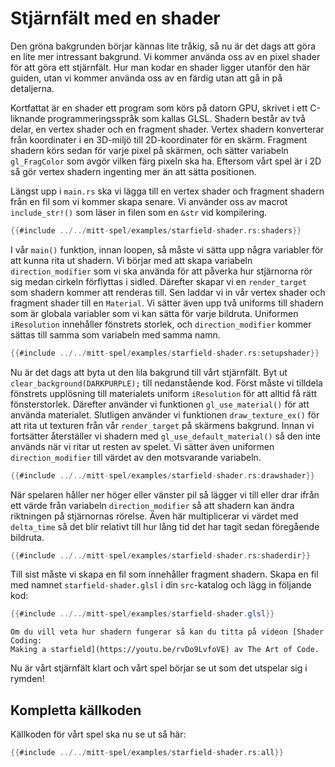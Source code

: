 # Stjärnfält med en shader

Den gröna bakgrunden börjar kännas lite tråkig, så nu är det dags att göra en
lite mer intressant bakgrund. Vi kommer använda oss av en pixel shader för att
göra ett stjärnfält. Hur man kodar en shader ligger utanför den här guiden,
utan vi kommer använda oss av en färdig utan att gå in på detaljerna.

Kortfattat är en shader ett program som körs på datorn GPU, skrivet i ett
C-liknande programmeringsspråk som kallas GLSL. Shadern består av två delar,
en vertex shader och en fragment shader. Vertex shadern konverterar från
koordinater i en 3D-miljö till 2D-koordinater för en skärm. Fragment shadern
körs sedan för varje pixel på skärmen, och sätter variabeln `gl_FragColor` som
avgör vilken färg pixeln ska ha. Eftersom vårt spel är i 2D så gör vertex
shadern ingenting mer än att sätta positionen.

Längst upp i `main.rs` ska vi lägga till en vertex shader och fragment shadern
från en fil som vi kommer skapa senare. Vi använder oss av macrot
`include_str!()` som läser in filen som en `&str` vid kompilering.

```rust
{{#include ../../mitt-spel/examples/starfield-shader.rs:shaders}}
```

I vår `main()` funktion, innan loopen, så måste vi sätta upp några variabler
för att kunna rita ut shadern.  Vi börjar med att skapa variabeln
`direction_modifier` som vi ska använda för att påverka hur stjärnorna rör sig
medan cirkeln förflyttas i sidled.  Därefter skapar vi en `render_target` som
shadern kommer att renderas till. Sen laddar vi in vår vertex shader och
fragment shader till en `Material`. Vi sätter även upp två uniforms till
shadern som är globala variabler som vi kan sätta för varje bildruta.
Uniformen `iResolution` innehåller fönstrets storlek, och `direction_modifier`
kommer sättas till samma som variabeln med samma namn.

```rust
{{#include ../../mitt-spel/examples/starfield-shader.rs:setupshader}}
```

Nu är det dags att byta ut den lila bakgrund till vårt stjärnfält. Byt ut
`clear_background(DARKPURPLE);` till nedanstående kod. Först måste vi tilldela
fönstrets upplösning till materialets uniform `iResolution` för att alltid få
rätt fönsterstorlek. Därefter använder vi funktionen `gl_use_material()` för
att använda materialet. Slutligen använder vi funktionen `draw_texture_ex()`
för att rita ut texturen från vår `render_target` på skärmens bakgrund. Innan
vi fortsätter återställer vi shadern med `gl_use_default_material()` så den
inte används när vi ritar ut resten av spelet. Vi sätter även uniformen
`direction_modifier` till värdet av den motsvarande variabeln.

```rust
{{#include ../../mitt-spel/examples/starfield-shader.rs:drawshader}}
```

När spelaren håller ner höger eller vänster pil så lägger vi till eller drar
ifrån ett värde från variabeln `direction_modifier` så att shadern kan ändra
riktningen på stjärnornas rörelse. Även här multiplicerar vi värdet med
`delta_time` så det blir relativt till hur lång tid det har tagit sedan
föregående bildruta.

 ```rust [hl,3,7]
{{#include ../../mitt-spel/examples/starfield-shader.rs:shaderdir}}
```

Till sist måste vi skapa en fil som innehåller fragment shadern. Skapa en fil
med namnet `starfield-shader.glsl` i din `src`-katalog och lägg in följande
kod:

```glsl
{{#include ../../mitt-spel/examples/starfield-shader.glsl}}
```

```admonish info
Om du vill veta hur shadern fungerar så kan du titta på videon [Shader Coding:
Making a starfield](https://youtu.be/rvDo9LvfoVE) av The Art of Code.
```

Nu är vårt stjärnfält klart och vårt spel börjar se ut som det utspelar sig i
rymden!

## Kompletta källkoden

Källkoden för vårt spel ska nu se ut så här:

```rust
{{#include ../../mitt-spel/examples/starfield-shader.rs:all}}
```


